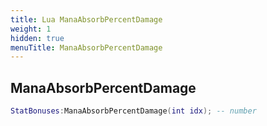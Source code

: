 ```yaml
---
title: Lua ManaAbsorbPercentDamage
weight: 1
hidden: true
menuTitle: ManaAbsorbPercentDamage
---
```

## ManaAbsorbPercentDamage
```lua
StatBonuses:ManaAbsorbPercentDamage(int idx); -- number
```